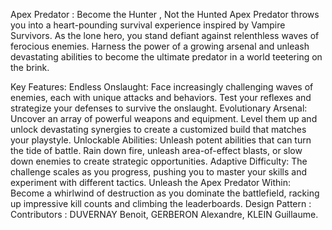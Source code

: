 Apex Predator : Become the Hunter , Not the Hunted
Apex Predator throws you into a heart-pounding survival experience inspired by Vampire Survivors. As the lone hero, you stand defiant against relenthless waves of ferocious enemies. Harness the power of a growing arsenal and unleash devastating abilities to become the ultimate predator in a world teetering on the brink.

Key Features:
Endless Onslaught: Face increasingly challenging waves of enemies, each with unique attacks and behaviors. Test your reflexes and strategize your defenses to survive the onslaught.
Evolutionary Arsenal: Uncover an array of powerful weapons and equipment. Level them up and unlock devastating synergies to create a customized build that matches your playstyle.
Unlockable Abilities: Unleash potent abilities that can turn the tide of battle. Rain down fire, unleash area-of-effect blasts, or slow down enemies to create strategic opportunities.
Adaptive Difficulty: The challenge scales as you progress, pushing you to master your skills and experiment with different tactics.
Unleash the Apex Predator Within: Become a whirlwind of destruction as you dominate the battlefield, racking up impressive kill counts and climbing the leaderboards.
Design Pattern :
Contributors :
DUVERNAY Benoit, GERBERON Alexandre, KLEIN Guillaume.
